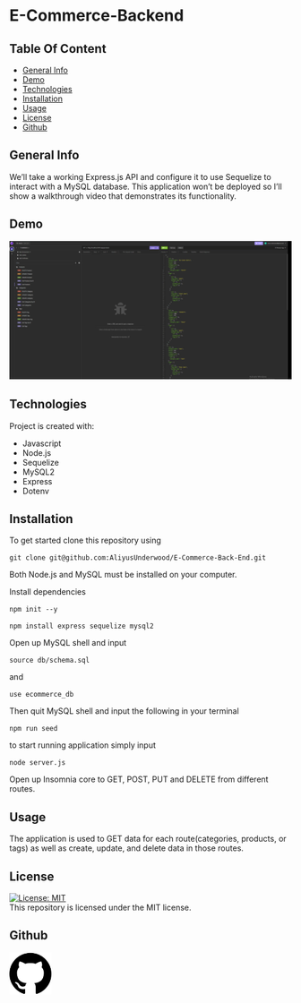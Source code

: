 # E-Commerce-Backend

## Table Of Content
- [General Info](#general-info)
- [Demo](#Demo)
- [Technologies](#technologies)
- [Installation](#installation)
- [Usage](#usage)
- [License](#license)
- [Github](#Github)

## General Info
We’ll take a working Express.js API and configure it to use Sequelize to interact with a MySQL database. This application won’t be deployed so I’ll show a walkthrough video that demonstrates its functionality.

## Demo
[![Demo Video](./video/Screenshot%202024-06-06%20224942.png)](/video/2024-06-06%2022-26-09.mp4)

## Technologies
Project is created with:
- Javascript
- Node.js
- Sequelize
- MySQL2
- Express
- Dotenv

## Installation
To get started clone this repository using 
<br>
```terminal
git clone git@github.com:AliyusUnderwood/E-Commerce-Back-End.git
```
Both Node.js and MySQL must be installed on your computer.

Install dependencies 
```terminal
npm init --y
``` 
```terminal
npm install express sequelize mysql2
```
Open up MySQL shell and input 
```terminal
source db/schema.sql
```
and 
```terminal
use ecommerce_db
```
Then quit MySQL shell and input the following in your terminal
```terminal
npm run seed
```
to start running application simply input 
```terminal
node server.js
```
Open up Insomnia core to GET, POST, PUT and DELETE from different routes.

## Usage
The application is used to GET data for each route(categories, products, or tags) as well as create, update, and delete data in those routes.

## License
[![License: MIT](https://img.shields.io/badge/License-MIT-yellow.svg)](https://opensource.org/licenses/MIT)
<br>
This repository is licensed under the MIT license.

## Github
[<img src="./video/25231.png" alt="Github Logo" width="75" height="75">](https://github.com/AliyusUnderwood/E-Commerce-Back-End)